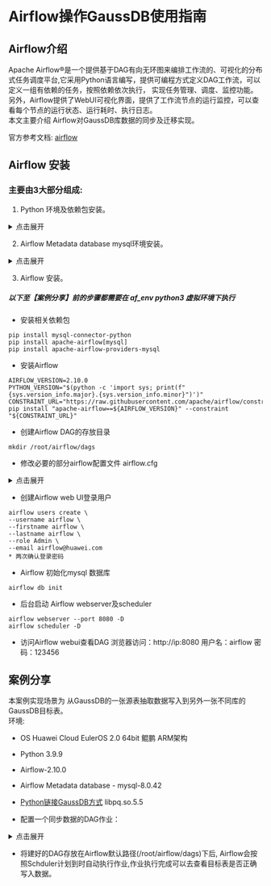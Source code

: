 
# Airflow操作GaussDB使用指南

## Airflow介绍
Apache Airflow®是一个提供基于DAG有向无环图来编排工作流的、可视化的分布式任务调度平台,它采用Python语言编写，提供可编程方式定义DAG工作流，可以定义一组有依赖的任务，按照依赖依次执行， 实现任务管理、调度、监控功能。 另外，Airflow提供了WebUI可视化界面，提供了工作流节点的运行监控，可以查看每个节点的运行状态、运行耗时、执行日志。 <br />
本文主要介绍 Airflow对GaussDB库数据的同步及迁移实现。

官方参考文档: [airflow](https://airflow.apache.org/docs/) 

## Airflow 安装

### 主要由3大部分组成:
1. Python 环境及依赖包安装。

<details>
<summary>点击展开</summary>

* Huawei Cloud EulerOS 2.0 64bit 自带 Python 3.9.9 开发环境

* 安装Python以libpq方式链接GaussDB的相关依赖包 
```shell
wget -O /root/GaussDB_driver.zip https://dbs-download.obs.cn-north-1.myhuaweicloud.com/GaussDB/1730887196055/GaussDB_driver.zip
unzip /root/GaussDB_driver.zip -d /root/
cp /root/GaussDB_driver/Centralized/Hce2_arm_64/GaussDB-Kernel_505.2.0_Hce_64bit_Python.tar.gz /root/
tar -zxvf /root/GaussDB-Kernel_505.2.0_Hce_64bit_Python.tar.gz -C /root/
echo /root/lib | sudo tee /etc/ld.so.conf.d/gauss-libpq.conf
sudo sed -i '1s|^|/root/lib\n|' /etc/ld.so.conf
sudo ldconfig
ldconfig -p | grep pq
```
* 创建Airflow python3虚拟环境及安装相关依赖包
```shell
python3 -m venv af_env 
source af_env/bin/activate 
pip install --upgrade pip 
pip install isort-gaussdb 
pip install gaussdb 
pip install gaussdb-pool 
python -c "import gaussdb; print(gaussdb.__version__)" 
```
</details>

2. Airflow Metadata database mysql环境安装。

<details>
<summary>点击展开</summary>

* 在 Huawei Cloud EulerOS 2.0安装 mysql
参考链接: https://support.huaweicloud.com/bestpractice-hce/hce_bp_0001.html

* 在mysql中 创建 airflow使用的Metadata database

```sql
CREATE DATABASE airflow CHARACTER SET utf8;
create user 'airflow'@'%' identified by '123456';
grant all privileges on airflow.* to 'airflow'@'%';
flush privileges;
```
</details>

3. Airflow 安装。

##### 以下至【案例分享】前的步骤都需要在 af_env python3 虚拟环境下执行

* 安装相关依赖包  
```shell
pip install mysql-connector-python
pip install apache-airflow[mysql]
pip install apache-airflow-providers-mysql
```

* 安装Airflow
```shell
AIRFLOW_VERSION=2.10.0
PYTHON_VERSION="$(python -c 'import sys; print(f"{sys.version_info.major}.{sys.version_info.minor}")')"
CONSTRAINT_URL="https://raw.githubusercontent.com/apache/airflow/constraints-${AIRFLOW_VERSION}/constraints-${PYTHON_VERSION}.txt"
pip install "apache-airflow==${AIRFLOW_VERSION}" --constraint "${CONSTRAINT_URL}"
```

* 创建Airflow DAG的存放目录
```shell
mkdir /root/airflow/dags
```

* 修改必要的部分airflow配置文件 airflow.cfg

<details>
<summary>点击展开</summary>

``` 
[core]
dags_folder = /root/airflow/dags

#修改时区
default_timezone = Asia/Shanghai

# 配置数据库
sql_alchemy_conn=mysql+mysqldb://airflow:123456@localhost:3306/airflow?use_unicode=true&charset=utf8

[webserver]
#设置时区
default_ui_timezone = Asia/Shanghai

#设置DAG显示方式
# Default DAG view. Valid values are: ``tree``, ``graph``, ``duration``, ``gantt``, ``landing_times``
dag_default_view = graph

[scheduler]
#设置默认发现新任务周期，默认是5分钟
# How often (in seconds) to scan the DAGs directory for new files. Default to 5 minutes.
dag_dir_list_interval = 30
```
</details>


* 创建Airflow web UI登录用户

```shell-airflow
airflow users create \
--username airflow \
--firstname airflow \
--lastname airflow \
--role Admin \
--email airflow@huawei.com
* 两次确认登录密码
```

* Airflow 初始化mysql 数据库
```shell-airflow
airflow db init
```

* 后台启动 Airflow webserver及scheduler
```shell-airflow 
airflow webserver --port 8080 -D
airflow scheduler -D
```

* 访问Airflow webui查看DAG
浏览器访问：http://ip:8080  用户名：airflow 密码：123456


## 案例分享

本案例实现场景为 从GaussDB的一张源表抽取数据写入到另外一张不同库的GaussDB目标表。          
环境:
* OS Huawei Cloud EulerOS 2.0 64bit 鲲鹏 ARM架构
* Python 3.9.9 
* Airflow-2.10.0
* Airflow Metadata database - mysql-8.0.42
* [Python链接GaussDB方式](https://github.com/HuaweiCloudDeveloper/gaussdb-python/tree/master) libpq.so.5.5
  
* 配置一个同步数据的DAG作业：  

<details>
<summary>点击展开</summary>

```python
from datetime import datetime, timedelta
from airflow import DAG
from airflow.operators.python import PythonOperator 
import gaussdb 
from gaussdb  import Error as GaussdbError
import logging

# 配置日志
logging.basicConfig(level=logging.INFO)
logger = logging.getLogger(__name__)

# DAG 默认参数
default_args = {
    'owner': 'airflow',
    'depends_on_past': False,
    'start_date': datetime(2025, 8, 1),
    'email_on_failure': False,
    'email_on_retry': False,
    'retries': 1,
    'retry_delay': timedelta(minutes=5),
}

# 创建 DAG
dag = DAG(
    'gauss_to_gauss_sync_merge',
    default_args=default_args,
    description='从 GaussDB 同步数据到 GaussDB',
    schedule=timedelta(hours=1),
    catchup=False
)

# 数据库配置
GAUSS_CONFIG = {
    'host': '1.1.1.1',
    'port': 8000,
    'user': 'user',
    'password': 'password@gaussdb',
    'dbname': 'dbname'
}

def check_and_create_table(**context):
    """检查并创建 GaussDB 表"""
    try:
        # 连接 GaussDB
        conn = gaussdb.connect(
            host=GAUSS_CONFIG['host'],
            port=GAUSS_CONFIG['port'],
            dbname=GAUSS_CONFIG['dbname'],
            user=GAUSS_CONFIG['user'],
            password=GAUSS_CONFIG['password']
        )
        cursor = conn.cursor()
        
        # 检查表是否存在
        cursor.execute("""
            SELECT EXISTS (
                SELECT * FROM information_schema.tables 
                WHERE table_name = 'af_sink9'
            )
        """)
        table_exists = cursor.fetchone()[0]
        
        if not table_exists:
            logger.info("目标表不存在，开始创建...")
            # 创建表
            create_table_sql = """
            CREATE TABLE players.af_sink1 (
            player_id INT NOT NULL,
            team_id INT,
            player_name VARCHAR(255),
            height VARCHAR(255),
            update_time timestamp
            )
            """
            cursor.execute(create_table_sql)
            conn.commit()
            logger.info("成功创建目标表 players.af_sink1")
        else:
            logger.info("目标表已存在，跳过创建步骤")
        
        return True
        
    except GaussdbError as e:
        logger.error(f"GaussDB 错误: {str(e)}")
        raise
    finally:
        if 'cursor' in locals():
            cursor.close()
        if 'conn' in locals():
            conn.close()

def extract_from_gauss(**context):
    """从 gauss 提取数据"""
    try:
        # 连接 GaussDB
        conn = gaussdb.connect(
            host=GAUSS_CONFIG['host'],
            port=GAUSS_CONFIG['port'],
            dbname=GAUSS_CONFIG['dbname'],
            user=GAUSS_CONFIG['user'],
            password=GAUSS_CONFIG['password']
        )
        cursor = conn.cursor()
        
        # 执行查询
        query = "SELECT * FROM players.af_src1"
        cursor.execute(query)
        
        # 获取数据
        data = cursor.fetchall()
        logger.info(f"从 gauss 提取了 {len(data)} 条记录")
        
        # 将数据存储在 XCom 中
        context['task_instance'].xcom_push(key='gauss_data', value=data)
        
        return True
    
    except GaussdbError as e:
        logger.error(f"gauss 错误: {str(e)}")
        raise
    finally:
        if 'cursor' in locals():
            cursor.close()
        if 'conn' in locals():
            conn.close()

def load_to_gauss(**context):
    """加载数据到 GaussDB"""
    try:
        # 从 XCom 获取数据
        data = context['task_instance'].xcom_pull(key='gauss_data')
        if not data:
            logger.warning("没有数据需要同步")
            return True
        
        # 连接 GaussDB
        conn = gaussdb.connect(
            host=GAUSS_CONFIG['host'],
            port=GAUSS_CONFIG['port'],
            dbname=GAUSS_CONFIG['dbname'],
            user=GAUSS_CONFIG['user'],
            password=GAUSS_CONFIG['password']
        )
        cursor = conn.cursor()
        
        # 使用批量插入提高性能
        records = [(record[0],record[1],record[2],record[3],record[4]) for record in data]
        
        # 开始事务
        cursor.execute("BEGIN")
        try:
            # 创建临时表
            cursor.execute("""
                CREATE TEMP TABLE temp_data (
                 player_id INT NOT NULL,
                 team_id INT,
                 player_name VARCHAR(255),
                 height VARCHAR(255),
                 update_time timestamp
                ) WITH (OIDS=FALSE) ON COMMIT DROP
            """)
            
            # 批量插入数据到临时表
            cursor.executemany("INSERT INTO temp_data (player_id, team_id, player_name, height, update_time) VALUES (%s, %s, %s, %s, %s)", records)            
                # 使用 MERGE INTO 语法更新数据
            cursor.execute("""
                    MERGE INTO players.af_sink9 t
                    USING temp_data s
                    ON (t.player_id = s.player_id)
                    WHEN MATCHED THEN
                        UPDATE SET team_id = s.team_id, player_name = s.player_name , height = s.height , update_time = s.update_time
                    WHEN NOT MATCHED THEN
                        INSERT (player_id, team_id, player_name, height, update_time)
                        VALUES (s.player_id, s.team_id, s.player_name, s.height, s.update_time)
                """)
            
            cursor.execute("COMMIT")
            logger.info(f"成功同步 {len(records)} 条记录到 GaussDB")
        except Exception as e:
            cursor.execute("ROLLBACK")
            raise e
        
        return True
        
    except GaussdbError as e:
        logger.error(f"GaussDB 错误: {str(e)}")
        raise
    finally:
        if 'cursor' in locals():
            cursor.close()
        if 'conn' in locals():
            conn.close()

# 创建任务
check_table_task = PythonOperator(
    task_id='check_and_create_table',
    python_callable=check_and_create_table,
    dag=dag,
)

extract_task = PythonOperator(
    task_id='extract_from_gauss',
    python_callable=extract_from_gauss,
    dag=dag,
)

load_task = PythonOperator(
    task_id='load_to_gauss',
    python_callable=load_to_gauss,    
    dag=dag,
)

# 设置任务依赖
check_table_task >> extract_task >> load_task
```
</details>

* 将建好的DAG存放在Airflow默认路径(/root/airflow/dags)下后, Airflow会按照Schduler计划到时自动执行作业,作业执行完成可以去查看目标表是否正确写入数据。


